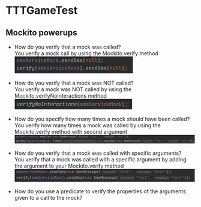 # TTTGameTest

## Mockito powerups

* How do you verify that a mock was called?\
You verify a mock call by using the Mockito.verify method\
![Code example](https://github.com/MadsMeinertAndersenCPHBusiness/TTTGameTest/blob/main/1.PNG)

* How do you verify that a mock was NOT called?\
You verify a mock was NOT called by using the Mockito.verifyNoInteractions method\
![Code example](https://github.com/MadsMeinertAndersenCPHBusiness/TTTGameTest/blob/main/2.PNG)

* How do you specify how many times a mock should have been called?\
You verify how many times a mock was called by using the Mockito.verify method with second argument\
![Code example](https://github.com/MadsMeinertAndersenCPHBusiness/TTTGameTest/blob/main/3.PNG)

* How do you verify that a mock was called with specific arguments?\
You verify that a mock was called with a specific argument by adding the argument to your Mockito.verify method\
![Code example](https://github.com/MadsMeinertAndersenCPHBusiness/TTTGameTest/blob/main/4.PNG)

* How do you use a predicate to verify the properties of the arguments
given to a call to the mock?
